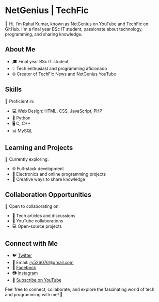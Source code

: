 # NetGenius | TechFic

👋 Hi, I'm Rahul Kumar, known as NetGenius on YouTube and TechFic on GitHub. I'm a final year BSc IT student, passionate about technology, programming, and sharing knowledge.

## About Me

- 🎓 Final year BSc IT student
- 💡 Tech enthusiast and programming aficionado
- 🌐 Creator of [TechFic News](https://techficnews.blogspot.com/) and [NetGenius YouTube](https://www.youtube.com/@NetGeniusYT)

## Skills

🚀 Proficient in:

- 💻 Web Design: HTML, CSS, JavaScript, PHP
- 🐍 Python
- 🖥️ C, C++
- 📊 MySQL

## Learning and Projects

🌱 Currently exploring:

- 🌐 Full-stack development
- 🤖 Electronics and online programming projects
- 📝 Creative ways to share knowledge

## Collaboration Opportunities

💞 Open to collaborating on:

- 📰 Tech articles and discussions
- 🎥 YouTube collaborations
- 💻 Open-source projects

## Connect with Me

- 🐦 [Twitter](https://twitter.com/PatriotRahulydv)
- 📧 Email: ry526076@gmail.com
- 👥 [Facebook](https://www.facebook.com/gangsterahulyadav)
- 📷 [Instagram](https://www.instagram.com/gangsteryadav_rahul333)
- 🎥 [Subscribe on YouTube](https://www.youtube.com/@NetGeniusYT)

Feel free to connect, collaborate, and explore the fascinating world of tech and programming with me! 🚀
